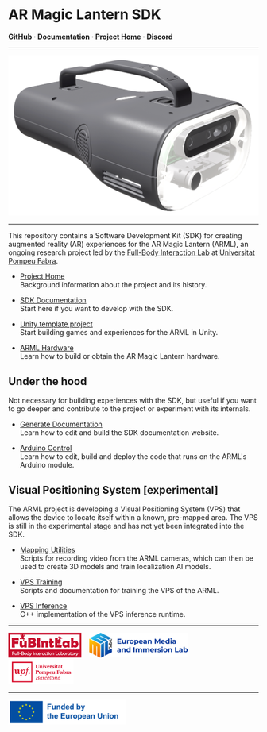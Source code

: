 # AR Magic Lantern SDK
**[GitHub](https://github.com/fubilab/arml-sdk) ·
  [Documentation](https://fubilab.github.io/arml-sdk/) ·
  [Project Home](https://emil-xr.eu/lighthouse-projects/upf-ar-magic-lantern/) ·
  [Discord](https://discord.gg/zWZT3yKf4q)**
<hr size="1" />

![](./arml-website/docs/images/arml-render-ob.png)

<hr size="1" />

This repository contains a Software Development Kit (SDK) for creating augmented reality (AR) experiences for the AR Magic Lantern (ARML), an ongoing research project led by the [Full-Body Interaction Lab](https://www.upf.edu/web/fubintlab) at [Universitat Pompeu Fabra](https://www.upf.edu/). 



- [Project Home](https://emil-xr.eu/lighthouse-projects/upf-ar-magic-lantern/)  
Background information about the project and its history.

- [SDK Documentation ](https://fubilab.github.io/arml-sdk/)  
Start here if you want to develop with the SDK.

- [Unity template project](./arml-unity/)  
Start building games and experiences for the ARML in Unity.

- [ARML Hardware](https://fubilab.github.io/arml-sdk/docs/hardware.html)  
Learn how to build or obtain the AR Magic Lantern hardware.

## Under the hood

Not necessary for building experiences with the SDK, but useful if you want to go deeper and contribute to the project or experiment with its internals.

- [Generate Documentation](./arml-website/)  
Learn how to edit and build the SDK documentation website.

- [Arduino Control](./arml-arduino/)  
Learn how to edit, build and deploy the code that runs on the ARML's Arduino module. 

## Visual Positioning System [experimental]

The ARML project is developing a Visual Positioning System (VPS) that allows the device to locate itself within a known, pre-mapped area. The VPS is still in the experimental stage and has not yet been integrated into the SDK.

- [Mapping Utilities](./arml-utils/)  
Scripts for recording video from the ARML cameras, which can then be used to create 3D models and train localization AI models.

- [VPS Training](https://github.com/fubilab/vps-training)  
Scripts and documentation for training the VPS of the ARML.

- [VPS Inference](https://github.com/fubilab/vps-inference)  
C++ implementation of the VPS inference runtime.

<hr size="1">
<a href="https://www.upf.edu/web/fubintlab">
<img src="./arml-website/docs/images/FubIntLab.jpg" height="50" margin="5"/></a>
&nbsp;&nbsp;
<a href="https://emil-xr.eu">
<img src="./arml-website/docs/images/emil-logo.png" height="50"/></a>
&nbsp;&nbsp;
<a href="https://upf.edu">
<img src="./arml-website/docs/images/UPF.png" height="50"/></a>
<hr size="1">
<img src="./arml-website/docs/images/funded-by-the-eu.png" height="50" />

